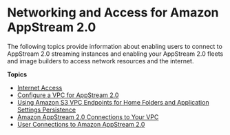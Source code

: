 # Networking and Access for Amazon AppStream 2\.0<a name="managing-network"></a>

The following topics provide information about enabling users to connect to AppStream 2\.0 streaming instances and enabling your AppStream 2\.0 fleets and image builders to access network resources and the internet\.

**Topics**
+ [Internet Access](internet-access.md)
+ [Configure a VPC for AppStream 2\.0](appstream-vpc.md)
+ [Using Amazon S3 VPC Endpoints for Home Folders and Application Settings Persistence](managing-network-vpce-iam-policy.md)
+ [Amazon AppStream 2\.0 Connections to Your VPC](appstream2-port-requirements-appstream2.md)
+ [User Connections to Amazon AppStream 2\.0](user-connections-to-appstream2.md)
